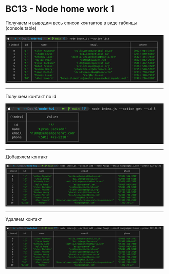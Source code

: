 # BC13 - Node home work 1

Получаем и выводим весь список контактов в виде таблицы (console.table)

![alt text](screenshots/Screenshot1.png "Получаем и выводим весь список контактов в виде таблицы (console.table)")

---

Получаем контакт по id

![alt text](screenshots/Screenshot2.png "Получаем контакт по id")

---

Добавялем контакт

![alt text](screenshots/Screenshot3.png "Добавялем контакт")

---

Удаляем контакт

![alt text](screenshots/Screenshot3.png "Удаляем контакт")
